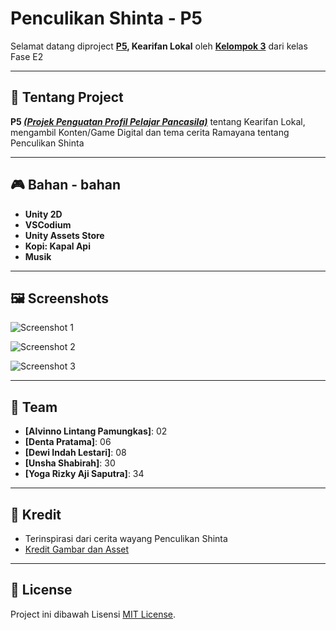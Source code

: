 # Penculikan Shinta - P5

Selamat datang diproject **[P5](#-tentang-project), Kearifan Lokal** oleh **[Kelompok 3](#-team)** dari kelas Fase E2


---

## 🚀 Tentang Project

**P5 <u><i>(Projek Penguatan Profil Pelajar Pancasila)</i></u>** tentang Kearifan Lokal, mengambil Konten/Game Digital dan tema cerita Ramayana tentang Penculikan Shinta 

---

## 🎮 Bahan - bahan

- **Unity 2D**
- **VSCodium**
- **Unity Assets Store**
- **Kopi: Kapal Api**
- **Musik**

---

## 🖼️ Screenshots

![Screenshot 1](./screenshots/1.png)

![Screenshot 2](./screenshots/2.png)

![Screenshot 3](./screenshots/3.png)

---

## 🤝 Team

- **[Alvinno Lintang Pamungkas]**: 02
- **[Denta Pratama]**: 06
- **[Dewi Indah Lestari]**: 08
- **[Unsha Shabirah]**: 30
- **[Yoga Rizky Aji Saputra]**: 34

---

## 🌟 Kredit

- Terinspirasi dari cerita wayang Penculikan Shinta
- [Kredit Gambar dan Asset](https://example.com)

---

## 📜 License

Project ini dibawah Lisensi [MIT License](./LICENSE).

